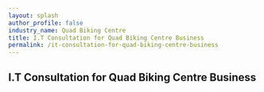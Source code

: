 ```yaml
---
layout: splash 
author_profile: false 
industry_name: Quad Biking Centre
title: I.T Consultation for Quad Biking Centre Business
permalink: /it-consultation-for-quad-biking-centre-business
---
```


## I.T Consultation for Quad Biking Centre Business